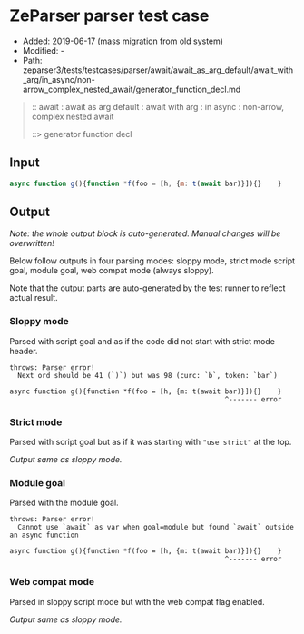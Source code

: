 # ZeParser parser test case

- Added: 2019-06-17 (mass migration from old system)
- Modified: -
- Path: zeparser3/tests/testcases/parser/await/await_as_arg_default/await_with_arg/in_async/non-arrow_complex_nested_await/generator_function_decl.md

> :: await : await as arg default : await with arg : in async : non-arrow, complex nested await
>
> ::> generator function decl

## Input

`````js
async function g(){function *f(foo = [h, {m: t(await bar)}]){}    }
`````

## Output

_Note: the whole output block is auto-generated. Manual changes will be overwritten!_

Below follow outputs in four parsing modes: sloppy mode, strict mode script goal, module goal, web compat mode (always sloppy).

Note that the output parts are auto-generated by the test runner to reflect actual result.

### Sloppy mode

Parsed with script goal and as if the code did not start with strict mode header.

`````
throws: Parser error!
  Next ord should be 41 (`)`) but was 98 (curc: `b`, token: `bar`)

async function g(){function *f(foo = [h, {m: t(await bar)}]){}    }
                                                     ^------- error
`````

### Strict mode

Parsed with script goal but as if it was starting with `"use strict"` at the top.

_Output same as sloppy mode._

### Module goal

Parsed with the module goal.

`````
throws: Parser error!
  Cannot use `await` as var when goal=module but found `await` outside an async function

async function g(){function *f(foo = [h, {m: t(await bar)}]){}    }
                                                     ^------- error
`````


### Web compat mode

Parsed in sloppy script mode but with the web compat flag enabled.

_Output same as sloppy mode._
